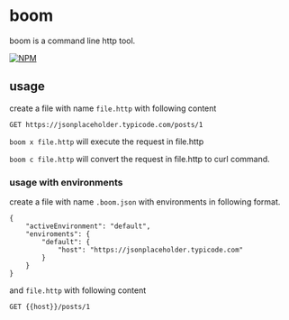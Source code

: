 # boom

boom is a command line http tool.

[![NPM](https://nodei.co/npm/@prauthu/boom.png)](https://nodei.co/npm/@prauthu/boom/)

## usage

create a file with name `file.http` with following content

```http
GET https://jsonplaceholder.typicode.com/posts/1
```

`boom x file.http` will execute the request in file.http

`boom c file.http` will convert the request in file.http to curl command.

### usage with environments

create a file with name `.boom.json` with environments in following format.

```
{
    "activeEnvironment": "default",
    "enviroments": {
        "default": {
            "host": "https://jsonplaceholder.typicode.com"
        }
    }
}
```

and `file.http` with following content

```
GET {{host}}/posts/1
```
